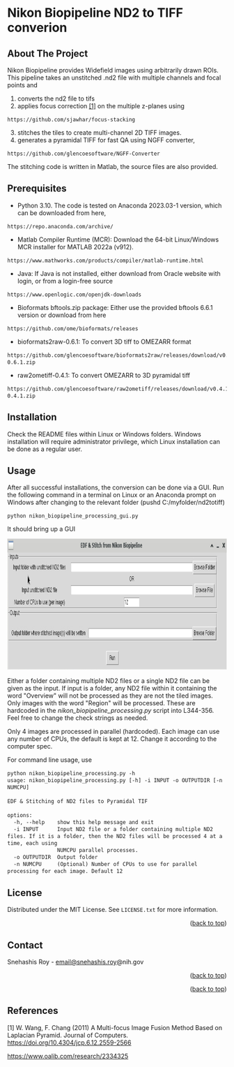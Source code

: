 # Nikon Biopipeline ND2 to TIFF converion


<!-- ABOUT THE PROJECT -->
## About The Project

Nikon Biopipeline provides Widefield images using arbitrarily drawn ROIs.
This pipeline takes an unstitched .nd2 file with multiple channels and focal
points and 
1. converts the nd2 file to tifs
2. applies focus correction [[1]](#1) on the multiple z-planes using
```
https://github.com/sjawhar/focus-stacking
```
3. stitches the tiles to create multi-channel 2D TIFF images.
4. generates a pyramidal TIFF for fast QA using NGFF converter,
```
https://github.com/glencoesoftware/NGFF-Converter
```
The stitching code is written in Matlab, the source files are also provided.


<!--Prerequisites -->
## Prerequisites
* Python 3.10. The code is tested on Anaconda 2023.03-1 version, which can be downloaded from here,
```
https://repo.anaconda.com/archive/
```
* Matlab Compiler Runtime (MCR): Download the 64-bit Linux/Windows MCR installer for MATLAB 2022a (v912).
```
https://www.mathworks.com/products/compiler/matlab-runtime.html
```
* Java: If Java is not installed, either download from Oracle website with login, or from a login-free source
```
https://www.openlogic.com/openjdk-downloads
```
* Bioformats bftools.zip package: Either use the provided bftools 6.6.1 version or download from here
```
https://github.com/ome/bioformats/releases
```
* bioformats2raw-0.6.1: To convert 3D tiff to OMEZARR format
```
https://github.com/glencoesoftware/bioformats2raw/releases/download/v0.6.1/bioformats2raw-0.6.1.zip
```
* raw2ometiff-0.4.1: To convert OMEZARR to 3D pyramidal tiff
```
https://github.com/glencoesoftware/raw2ometiff/releases/download/v0.4.1/raw2ometiff-0.4.1.zip
```

## Installation

Check the README files within Linux or Windows folders. Windows installation will require
administrator privilege, which Linux installation can be done as a regular user.


<!-- USAGE EXAMPLES -->
## Usage
After all successful installations, the conversion can be done via a GUI. Run the following command in a terminal
on Linux or an Anaconda prompt on Windows after changing to the relevant folder (pushd C:/myfolder/nd2totiff)
```
python nikon_biopipeline_processing_gui.py
```
It should bring up a GUI
<p align="center">
  <img src="https://github.com/SNIR-NIMH/nd2totiff/blob/main/imgs/GUI.png" height="300"/>  
</p>

Either a folder containing multiple ND2 files or a single ND2 file can be given as the input.
If input is a folder, any ND2 file within it containing the word "Overview" will not be processed
as they are not the tiled images. Only images with the word "Region" will be processed. These are 
hardcoded in the *nikon_biopipeline_processing.py* script into L344-356. Feel free to change the 
check strings as needed.

Only 4 images are processed in parallel (hardcoded). Each image can use any number of CPUs, the
default is kept at 12. Change it according to the computer spec.

For command line usage, use
```
python nikon_biopipeline_processing.py -h
usage: nikon_biopipeline_processing.py [-h] -i INPUT -o OUTPUTDIR [-n NUMCPU]

EDF & Stitching of ND2 files to Pyramidal TIF

options:
  -h, --help    show this help message and exit
  -i INPUT      Input ND2 file or a folder containing multiple ND2 files. If it is a folder, then the ND2 files will be processed 4 at a time, each using
                NUMCPU parallel processes.
  -o OUTPUTDIR  Output folder
  -n NUMCPU     (Optional) Number of CPUs to use for parallel processing for each image. Default 12
```

<!-- LICENSE -->
## License

Distributed under the MIT License. See `LICENSE.txt` for more information.

<p align="right">(<a href="#readme-top">back to top</a>)</p>



<!-- CONTACT -->
## Contact

Snehashis Roy - email@snehashis.roy@nih.gov

<p align="right">(<a href="#readme-top">back to top</a>)</p>


<p align="right">(<a href="#readme-top">back to top</a>)</p>

<!-- REFERENCE -->
## References
<a id="1">[1]</a> 
W. Wang, F. Chang (2011)
A Multi-focus Image Fusion Method Based on Laplacian Pyramid.
Journal of Computers.
https://doi.org/10.4304/jcp.6.12.2559-2566

https://www.oalib.com/research/2334325

